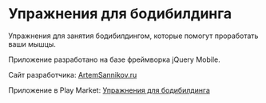 # Упражнения для бодибилдинга

Упражнения для занятия бодибилдингом, которые помогут проработать ваши мышцы.

Приложение разработано на базе фреймворка jQuery Mobile.

Сайт разработчика: [ArtemSannikov.ru](http://artemsannikov.ru)

Приложение в Play Market: [Упражнения для бодибилдинга](https://play.google.com/store/apps/details?id=ru.bodybuilding)